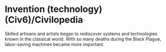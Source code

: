 # Invention (technology) (Civ6)/Civilopedia

Skilled artisans and artists began to rediscover systems and technologies known in the classical world. With so many deaths during the Black Plague, labor-saving machines became more important.